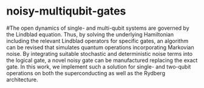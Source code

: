 # noisy-multiqubit-gates

#The open dynamics of single- and multi-qubit systems are governed by the Lindblad equation. Thus, by solving the underlying Hamiltonian including the relevant Lindblad operators for specific gates, an algorithm can be revised that simulates quantum operations incorporating Markovian noise. By integrating suitable stochastic and deterministic noise terms into the logical gate, a novel noisy gate can be manufactured replacing the exact gate. In this work, we implement such a solution for single- and two-qubit operations on both the superconducting as well as the Rydberg architecture.
